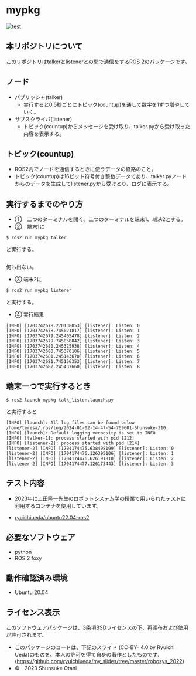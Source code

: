 # mypkg 

[![test](https://github.com/teresuke/mypkg/actions/workflows/test.yml/badge.svg)](https://github.com/teresuke/mypkg/actions/workflows/test.yml)

## 本リポジトリについて
このリポジトリはtalkerとlistenerとの間で通信をするROS 2のパッケージです。

## ノード 
* パブリッシャ(talker)
  * 実行すると0.5秒ごとにトピック(countup)を通して数字を1ずつ増やしていく。
* サブスクライバ(listener)
  * トピック(countup)からメッセージを受け取り、talker.pyから受け取った内容を表示する。
## トピック(countup)
  * ROS2内でノードを通信するときに使うデータの経路のこと。
  * トピック(countup)は16ビット符号付き整数データであり、talker.pyノードからのデータを生成してlistener.pyから受けとり、ログに表示する。

## 実行するまでのやり方
* ➀　二つのターミナルを開く。二つのターミナルを端末1$、端末2$とする。
* ➁　端末1に
```
$ ros2 run mypkg talker
```
と実行する。
```

```
何も出ない。

* ➂  端末2に
```
$ ros2 run mypkg listener
```
と実行する。

* ④ 実行結果

```
[INFO] [1703742678.270138053] [listener]: Listen: 0
[INFO] [1703742678.745021817] [listener]: Listen: 1
[INFO] [1703742679.245405478] [listener]: Listen: 2
[INFO] [1703742679.745058842] [listener]: Listen: 3
[INFO] [1703742680.245325938] [listener]: Listen: 4
[INFO] [1703742680.745370106] [listener]: Listen: 5
[INFO] [1703742681.245143670] [listener]: Listen: 6
[INFO] [1703742681.745156353] [listener]: Listen: 7
[INFO] [1703742682.245437660] [listener]: Listen: 8
```

## 端末一つで実行するとき
```
$ ros2 launch mypkg talk_listen.launch.py
```

と実行すると
```
[INFO] [launch]: All log files can be found below /home/teresa/.ros/log/2024-01-02-14-47-54-769601-Shunsuke-210
[INFO] [launch]: Default logging verbosity is set to INFO
[INFO] [talker-1]: process started with pid [212]
[INFO] [listener-2]: process started with pid [214]
[listener-2] [INFO] [1704174475.638498199] [listener]: Listen: 0
[listener-2] [INFO] [1704174476.126395106] [listener]: Listen: 1
[listener-2] [INFO] [1704174476.626191810] [listener]: Listen: 2
[listener-2] [INFO] [1704174477.126173443] [listener]: Listen: 3
```

## テスト内容
* 2023年に上田隆一先生のロボットシステム学の授業で用いられたテストに利用するコンテナを使用しています。

* [ryuichiueda/ubuntu22.04-ros2](https://hub.docker.com/repository/docker/ryuichiueda/ubuntu20.04-ros2)


## 必要なソフトウェア
  * python
  * ROS 2 foxy
## 動作確認済み環境
  * Ubuntu 20.04
## ライセンス表示
このソフトウェアパッケージは、3条項BSDライセンスの下、再頒布および使用が許可されます.
* このパッケージのコードは、下記のスライド (CC-BY- 4.0 by Ryuichi Ueda)のものを、本人の許可を得て自身の著作としたものです.
         (https://github.com/ryuichiueda/my_slides/tree/master/robosys_2022)
* ©　2023 Shunsuke Otani
